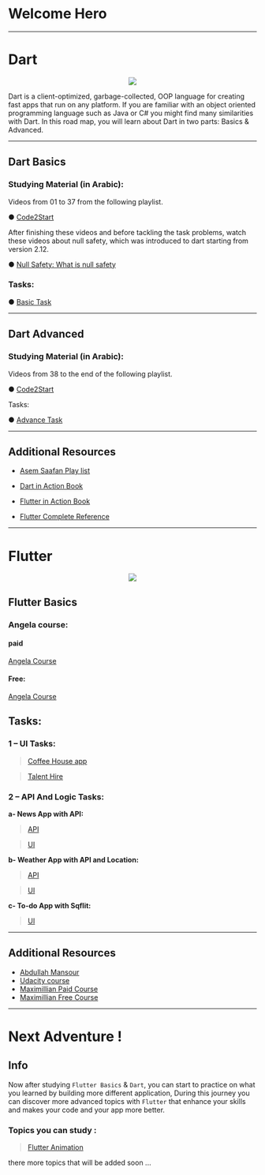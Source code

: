 # Welcome Hero


---
# Dart
<p align="center">
  <img src="https://github.com/hoshos231/Flutter-Roadmap/blob/master/images/Dart.png">
</p>
Dart is a client-optimized, garbage-collected, OOP language for creating
fast apps that run on any platform. If you are familiar with an object oriented
programming language such as Java or C# you might find many similarities
with Dart. In this road map, you will learn about Dart in two parts: Basics &
Advanced.

---
## Dart Basics
### Studying Material (in Arabic):
Videos from 01 to 37 from the following playlist.

● <a href="https://www.youtube.com/watch?v=ZYXol94Lyi0&list=PL3aG1K3LWC
rdihgr1PnIrbphTyt3PZwoK">Code2Start</a>

After finishing these videos and before tackling the task problems, watch
these videos about null safety, which was introduced to dart starting from
version 2.12.

● <a href="https://www.youtube.com/watch?v=nTmCj1lpeng">Null Safety: What is null safety</a>

### Tasks:

● <a href="https://docs.google.com/document/d/1QgQZ8jcXgq_ecEBXtojVsSLux787Hdp_wGUJvO09XTs/edit?usp=sharing" target="_blank">Basic Task</a>

---
## Dart Advanced
### Studying Material (in Arabic):
Videos from 38 to the end of the following playlist.

● <a href="https://www.youtube.com/watch?v=ZYXol94Lyi0&list=PL3aG1K3LWC
rdihgr1PnIrbphTyt3PZwoK">Code2Start</a>

Tasks:

● <a href="https://docs.google.com/document/d/1qhQR0cLeiu-mM_cXgLGt4I80_
sVb67qhvA4WjYlzo9c/edit?usp=sharing">Advance Task</a>

---
## Additional Resources


* <a href="https://www.youtube.com/watch?v=HVYlPAw70MU&list=PLMDrOnfT
8EAj6Yjdki9OCLSwqdBs4xhQz">Asem Saafan Play list</a>

* <a href="https://www.pdfdrive.com/dart-in-action-e34421383.html">Dart in Action Book</a>

* <a href="https://drive.google.com/file/d/1ul0ZjGD1hsek0uG8c6B7feA
m4vg8ykiG/view?usp=sharing">Flutter in Action Book</a>

* <a href="https://drive.google.com/file/d/1m-XhORU7UMyjXXXjveyNE
VMonz0cHRG3/view?usp=sharing">Flutter Complete Reference</a>

---

# Flutter
<p align="center">
    <img src="https://github.com/hoshos231/Flutter-Roadmap/blob/master/images/flutter.png">
</p>

## Flutter Basics
### Angela course:
#### paid
<a href="https://www.udemy.com/course/flutter-bootcamp-with-dart/?fbclid=IwAR0vwf
BwCpg1ES_5FdZyyBYzFILsq7mZ1gLLKZ2xWmQdM-BQvhUuHTenNGQ">Angela Course</a>
#### Free:
<a href="https://mega.nz/folder/rvwg2LKR#g3M_hUo_eyHFehtJ0sBbUg">Angela Course</a>

## Tasks:
### **1 – UI Tasks:**


> <a href="https://dribbble.com/shots/8245907/attachments/604807?mode=media">Coffee House app</a>


> <a href="https://dribbble.com/shots/4486758-Relationship-Coaching-App/attachme
> nts/1017305">Talent Hire</a>


### **2 – API And Logic Tasks:**

**a- News App with API:**

> <a href="https://newsapi.org/">API</a>


> <a href="https://www.behance.net/gallery/127649367/News-Application?tr
> acking_source=search_projects_recommended%7CNews%20APP%
> 20UI">UI</a>


**b- Weather App with API and Location:**
 
> <a href="https://openweathermap.org/api">API</a>


> <a href="https://www.behance.net/gallery/54398239/Weather-App-Concep
> t?tracking_source=search_projects_recommended%7Cweather%20
> app">UI</a>



**c- To-do App with Sqflit:**

> <a href="https://drive.google.com/drive/folders/1Pzw8F3YL3IH9JInvGZSOri
> hdHJrWUABT">UI</a>

---

## Additional Resources
* <a href="https://www.udemy.com/course/complete-flutter-arabic/">Abdullah Mansour</a>
* <a href="https://www.udacity.com/course/build-native-mobile-apps-with-flutter--ud905">Udacity course</a>
* <a href="https://www.udemy.com/course/learn-flutter-dart-to-build-ios-android-apps/">Maximillian Paid Course</a>
* <a href="https://mega.nz/folder/3fBh3CTa#ptLNpx-dVr_hF0t5InosOQ">Maximillian Free Course
</a>

---

# Next Adventure !

## Info
Now after studying `Flutter Basics` & `Dart`, you can start to practice on what you learned by building more different application, During this journey you can discover more advanced topics with `Flutter` that enhance your skills and makes your code and your app more better.

### Topics you can study :

> <a href="link"> Flutter Animation </a>


there more topics that will be added soon ...
